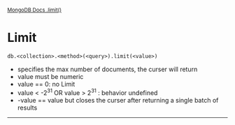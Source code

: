 <sup>[MongoDB Docs .limit()](https://www.mongodb.com/docs/manual/reference/method/cursor.limit/)</sup>

# Limit

```mongoDB
db.<collection>.<method>(<query>).limit(<value>)
```

- specifies the max number of documents, the curser will return
- value must be numeric
- value == 0: no Limit
- value \< -2<sup>31</sup> OR value \> 2<sup>31</sup> : behavior undefined
- -value == value but closes the curser after returning a single batch of results

---
